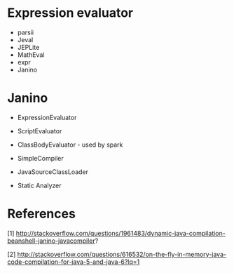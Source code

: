 


# Expression evaluator
* parsii
* Jeval
* JEPLite
* MathEval
* expr
* Janino 

# Janino

* ExpressionEvaluator
* ScriptEvaluator
* ClassBodyEvaluator - used by spark
* SimpleCompiler

* JavaSourceClassLoader

* Static Analyzer

# References

[1] http://stackoverflow.com/questions/1961483/dynamic-java-compilation-beanshell-janino-javacompiler?

[2] http://stackoverflow.com/questions/616532/on-the-fly-in-memory-java-code-compilation-for-java-5-and-java-6?lq=1

